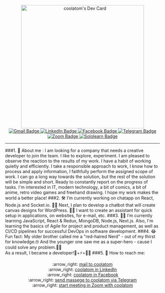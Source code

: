 <div id="header" align="center">
<a href="https://app.daily.dev/coolatom"><img src="https://api.daily.dev/devcards/c7ad859a6afd4d5c8853aae8001ff794.png?r=l97" width="400" alt="coolatom's Dev Card"/></a>
</div>
<div id="badges" align="center">
<a href="mailto:artemkucheriaviy@gmail.com?Subject=Hello from GitHub!">
<img src="https://img.shields.io/badge/Gmail-D14836?style=for-the-badge&logo=gmail&logoColor=white" alt="Gmail Badge"/>
</a>
<a href="https://www.linkedin.com/in/artemkucheriavyi" target="_blank">
<img src="https://img.shields.io/badge/LinkedIn-0077B5?style=for-the-badge&logo=linkedin&logoColor=white" alt="LinkedIn Badge"/>
</a>
<a href="https://www.facebook.com/artem.kucheriavyi/" target="_blank">
<img src="https://img.shields.io/badge/Facebook-1877F2?style=for-the-badge&logo=facebook&logoColor=white" alt="Facebook Badge"/>
</a>
<a href="https://t.me/kartemo" target="_blank">
<img src="https://img.shields.io/badge/Telegram-2CA5E0?style=for-the-badge&logo=telegram&logoColor=white" alt="Telegram Badge"/>
</a>
<a href="https://us04web.zoom.us/j/9920662363?pwd=R2FyUVBkZVhpRWNmZDcxNVBrUUM2Zz09" target="_blank">
<img src="https://img.shields.io/badge/Zoom-2D8CFF?style=for-the-badge&logo=zoom&logoColor=white" alt="Zoom Badge"/>
</a>
<a href="https://www.sololearn.com/profile/1063802" target="_blank">
<img src="https://img.shields.io/badge/-Sololearn-3a464b?style=for-the-badge&logo=Sololearn&logoColor=white" alt="Sololearn Badge"/>
</a>
</div>

---
###1. :person_in_tuxedo:	About me :
I am looking for a company that needs a creative developer to join the team.
I like to explore, experiment. I am pleased to observe the reaction to the results of my work. I have a habit of working quietly and efficiently.
I take a responsible approach to work, I know how to process and apply information, I faithfully perform the assigned scope of work. I can go a long way towards the solution, but the rest of the solution will be simple and short.
Ready to constantly report on the progress of tasks.
I'm interested in IT, modern technology, a bit of comics, a bit of anime, retro video games and freehand drawing.
I hope my work makes the world a better place!
###2.	:hammer_and_wrench: I’m currently working on chatapp on React, Node.js and Socket.io.
	:man_artist: Next, I plan to develop a chatbot that will create canvas designs for WordPress.
	:genie_man: I want to create an assistant for quick setup in applications, on websites, for e-mail, etc.
###3.	:man_student: I’m currently learning JavaScript, React & Redux, MongoDB, Node.js, Next.js.
	Also, I'm learning the basics of Agile for project and product management, as well as CI/CD pipelines for
	successful DevOps in software development.
###4.	:joy: Fun fact:
	My older brother called me a "red-haired Nerd" - out of my thirst for knowledge.:nerd_face:	
	And the younger one saw me as a super-hero - cause I could solve any problem.:superhero_man:	
	As a result, I became a developer!:microscope:+:zap:=:man_technologist:
###5.	:incoming_envelope: How to reach me:
<div id="contact" align="center">
	<p>		:arrow_right:	<a href="mailto:artemkucheriaviy@gmail.com?Subject=Hello from GitHub!">mail to 		coolatom</a>
	<br />  :arrow_right:	<a href="https://www.linkedin.com/in/artemkucheriavyi" target="_blank">coolatom in LinkedIn</a>
	<br />  :arrow_right:	<a href="https://www.facebook.com/artem.kucheriavyi/" target="_blank">coolatom in Facebook</a>
	<br />  :arrow_right:	<a href="https://t.me/kartemo" target="_blank">send massege to coolatom via Telegram</a>
	<br />  :arrow_right:	<a href="https://us04web.zoom.us/j/9920662363?pwd=R2FyUVBkZVhpRWNmZDcxNVBrUUM2Zz09" target="_blank">start meeting in Zoom with coolatom</a>
</div>

